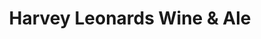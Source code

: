 ---
title: "Harvey Leonards Wine & Ale"
url: /glossop/harvey-leonards-wine-und-ale/
shop: Spirituosen
---